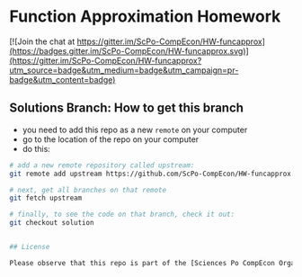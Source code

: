 # Function Approximation Homework

[![Join the chat at https://gitter.im/ScPo-CompEcon/HW-funcapprox](https://badges.gitter.im/ScPo-CompEcon/HW-funcapprox.svg)](https://gitter.im/ScPo-CompEcon/HW-funcapprox?utm_source=badge&utm_medium=badge&utm_campaign=pr-badge&utm_content=badge)

## Solutions Branch: How to get this branch

* you need to add this repo as a new `remote` on your computer
* go to the location of the repo on your computer
* do this:

```bash
# add a new remote repository called upstream:
git remote add upstream https://github.com/ScPo-CompEcon/HW-funcapprox.git

# next, get all branches on that remote
git fetch upstream

# finally, to see the code on that branch, check it out:
git checkout solution


## License

Please observe that this repo is part of the [Sciences Po CompEcon Organisation](https://github.com/ScPo-CompEcon) and therefore subject to the license detailed at the bottom of [The Syllabus repo](https://github.com/ScPo-CompEcon/Syllabus).
